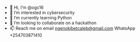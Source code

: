 - 👋 Hi, I’m @ogc16
- 👀 I’m interested in cybersecurity
- 🌱 I’m currently learning Python
- 💞️ I’m looking to collaborate on a hackathon
- 📫 Reach me on email ngenokibetcaleb@gmail.com
                 WhatsApp +254703871410

<!---
ogc16/ogc16 is a ✨ special ✨ repository because its `README.md` (this file) appears on your GitHub profile.
You can click the Preview link to take a look at your changes.
--->
